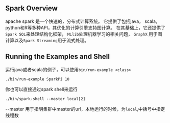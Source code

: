 ## Spark Overview

apache spark 是一个快速的，分布式计算系统。 它提供了包括java， scala， python和R等多种API，其优化的计算引擎支持图计算。 在其基础上，它还提供了``Spark SQL``来处理结构化框架， ``MLlib``处理机器学习的相关问题， ``GraphX`` 用于图计算以及``Spark Streaming``用于流式处理。

## Running the Examples and Shell

运行java或者scala的例子，可以使用``bin/run-example <class>`` 

    ./bin/run-example SparkPi 10

你也可以直接通过spark shell来运行

    ./bin/spark-shell --master local[2]

--master 用于指明集群中master的url，本地运行的时候，为``local``,中括号中指定线程数

